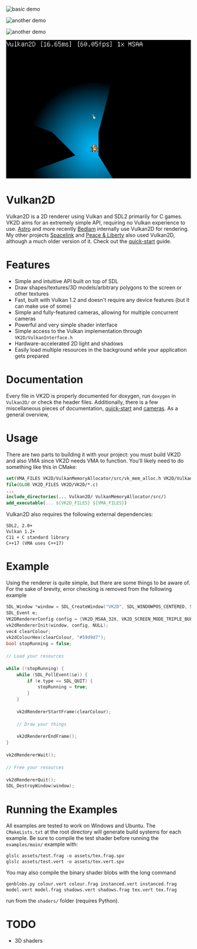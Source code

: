 ![basic demo](https://i.imgur.com/InP0Sou.gif)

![another demo](assets/gif.gif)

![another demo](examples/retrolook/example.gif)

![another demo](examples/shadowsglsl/example.gif)

Vulkan2D
========
Vulkan2D is a 2D renderer using Vulkan and SDL2 primarily for C games. VK2D aims for an extremely
simple API, requiring no Vulkan experience to use. [Astro](https://github.com/PaoloMazzon/Astro)
and more recently [Bedlam](https://github.com/PaoloMazzon/Bedlam) internally use Vulkan2D for
rendering. My other projects [Spacelink](https://github.com/PaoloMazzon/Spacelink) and
[Peace & Liberty](https://github.com/PaoloMazzon/PeacenLiberty) also used Vulkan2D, although
a much older version of it. Check out the [quick-start](docs/QuickStart.md) guide.

Features
========

 + Simple and intuitive API built on top of SDL
 + Draw shapes/textures/3D models/arbitrary polygons to the screen or other textures
 + Fast, built with Vulkan 1.2 and doesn't require any device features (but it can make use of some)
 + Simple and fully-featured cameras, allowing for multiple concurrent cameras
 + Powerful and very simple shader interface
 + Simple access to the Vulkan implementation through `VK2D/VulkanInterface.h`
 + Hardware-accelerated 2D light and shadows
 + Easily load multiple resources in the background while your application gets prepared

Documentation
=============
Every file in VK2D is properly documented for doxygen, run `doxygen` in `Vulkan2D/` or check
the header files. Additionally, there is a few miscellaneous pieces of documentation,
[quick-start](docs/QuickStart.md) and [cameras](docs/Cameras.md). As a general overview,

Usage
=====
There are two parts to building it with your project: you must build VK2D and also VMA since
VK2D needs VMA to function. You'll likely need to do something like this in CMake:

```cmake
set(VMA_FILES VK2D/VulkanMemoryAllocator/src/vk_mem_alloc.h VK2D/VulkanMemoryAllocator/src/VmaUsage.cpp)
file(GLOB VK2D_FILES VK2D/VK2D/*.c)
...
include_directories(... Vulkan2D/ VulkanMemoryAllocator/src/)
add_executable(... ${VK2D_FILES} ${VMA_FILES})
```

Vulkan2D also requires the following external dependencies:

    SDL2, 2.0+
    Vulkan 1.2+
    C11 + C standard library
    C++17 (VMA uses C++17)

Example
=======
Using the renderer is quite simple, but there are some things to be aware of. For the sake
of brevity, error checking is removed from the following example

```c
SDL_Window *window = SDL_CreateWindow("VK2D", SDL_WINDOWPOS_CENTERED, SDL_WINDOWPOS_CENTERED, WINDOW_WIDTH, WINDOW_HEIGHT, SDL_WINDOW_VULKAN);
SDL_Event e;
VK2DRendererConfig config = {VK2D_MSAA_32X, VK2D_SCREEN_MODE_TRIPLE_BUFFER, VK2D_FILTER_TYPE_NEAREST};
vk2dRendererInit(window, config, NULL);
vec4 clearColour;
vk2dColourHex(clearColour, "#59d9d7");
bool stopRunning = false;

// Load your resources

while (!stopRunning) {
    while (SDL_PollEvent(&e)) {
        if (e.type == SDL_QUIT) {
            stopRunning = true;
        }
    }

    vk2dRendererStartFrame(clearColour);

    // Draw your things

    vk2dRendererEndFrame();
}

vk2dRendererWait();

// Free your resources

vk2dRendererQuit();
SDL_DestroyWindow(window);
```

Running the Examples
====================
All examples are tested to work on Windows and Ubuntu. The `CMakeLists.txt` at the root
directory will generate build systems for each example. Be sure to compile the test 
shader before running the `examples/main/` example with:

    glslc assets/test.frag -o assets/tex.frag.spv
    glslc assets/test.vert -o assets/tex.vert.spv

You may also compile the binary shader blobs with the long command

    genblobs.py colour.vert colour.frag instanced.vert instanced.frag model.vert model.frag shadows.vert shadows.frag tex.vert tex.frag

run from the `shaders/` folder (requires Python).

TODO
====

 + 3D shaders
